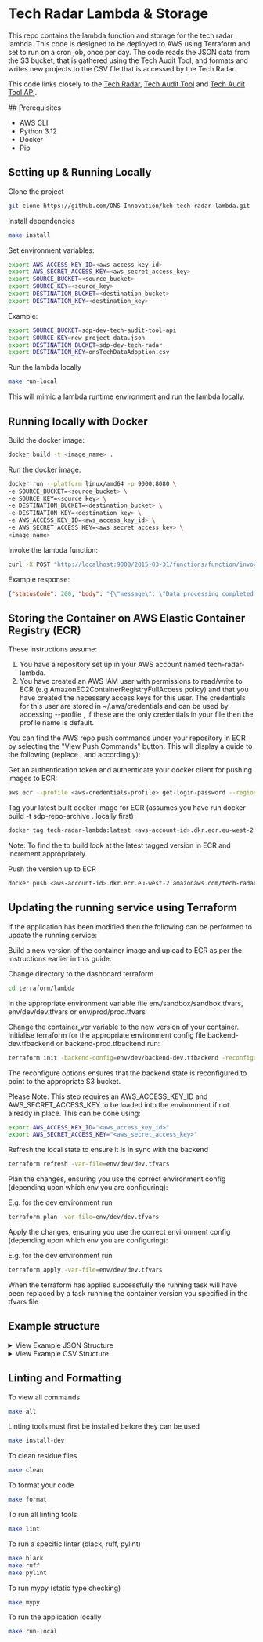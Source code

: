 # Tech Radar Lambda & Storage

This repo contains the lambda function and storage for the tech radar lambda. This code is designed to be deployed to AWS using Terraform and set to run on a cron job, once per day. The code reads the JSON data from the S3 bucket, that is gathered using the Tech Audit Tool, and formats and writes new projects to the CSV file that is accessed by the Tech Radar.

This code links closely to the [Tech Radar](https://github.com/ONS-Innovation/keh-tech-radar), [Tech Audit Tool](https://github.com/ONS-Innovation/keh-tech-audit-tool) and [Tech Audit Tool API](https://github.com/ONS-Innovation/keh-tech-audit-tool-api).

## Prerequisites

- AWS CLI
- Python 3.12
- Docker
- Pip

## Setting up & Running Locally

Clone the project

```bash
git clone https://github.com/ONS-Innovation/keh-tech-radar-lambda.git
```

Install dependencies

```bash
make install
```

Set environment variables:

```bash
export AWS_ACCESS_KEY_ID=<aws_access_key_id>
export AWS_SECRET_ACCESS_KEY=<aws_secret_access_key>
export SOURCE_BUCKET=<source_bucket>
export SOURCE_KEY=<source_key>
export DESTINATION_BUCKET=<destination_bucket>
export DESTINATION_KEY=<destination_key>
```

Example:

```bash
export SOURCE_BUCKET=sdp-dev-tech-audit-tool-api
export SOURCE_KEY=new_project_data.json
export DESTINATION_BUCKET=sdp-dev-tech-radar
export DESTINATION_KEY=onsTechDataAdoption.csv
```

Run the lambda locally

```bash
make run-local
```

This will mimic a lambda runtime environment and run the lambda locally.

## Running locally with Docker


Build the docker image:

```bash
docker build -t <image_name> .
```

Run the docker image:

```bash
docker run --platform linux/amd64 -p 9000:8080 \
-e SOURCE_BUCKET=<source_bucket> \
-e SOURCE_KEY=<source_key> \
-e DESTINATION_BUCKET=<destination_bucket> \
-e DESTINATION_KEY=<destination_key> \
-e AWS_ACCESS_KEY_ID=<aws_access_key_id> \
-e AWS_SECRET_ACCESS_KEY=<aws_secret_access_key> \
<image_name>
```

Invoke the lambda function:

```bash
curl -X POST "http://localhost:9000/2015-03-31/functions/function/invocations" -d '{}'
```

Example response:

```JSON
{"statusCode": 200, "body": "{\"message\": \"Data processing completed successfully\", \"projects_in_json\": 14, \"existing_projects\": 34, \"new_projects_added\": 0, \"total_projects\": 34}"}
```

## Storing the Container on AWS Elastic Container Registry (ECR)

These instructions assume:

1. You have a repository set up in your AWS account named tech-radar-lambda.
2. You have created an AWS IAM user with permissions to read/write to ECR (e.g AmazonEC2ContainerRegistryFullAccess policy) and that you have created the necessary access keys for this user. The credentials for this user are stored in ~/.aws/credentials and can be used by accessing --profile <aws-credentials-profile>, if these are the only credentials in your file then the profile name is default.

You can find the AWS repo push commands under your repository in ECR by selecting the "View Push Commands" button. This will display a guide to the following (replace <aws-credentials-profile>, <aws-account-id> and <version> accordingly):

Get an authentication token and authenticate your docker client for pushing images to ECR:

```bash
aws ecr --profile <aws-credentials-profile> get-login-password --region eu-west-2 | docker login --username AWS --password-stdin <aws-account-id>.dkr.ecr.eu-west-2.amazonaws.com
```

Tag your latest built docker image for ECR (assumes you have run docker build -t sdp-repo-archive . locally first)

```bash
docker tag tech-radar-lambda:latest <aws-account-id>.dkr.ecr.eu-west-2.amazonaws.com/tech-radar-lambda:<version>
```

Note: To find the <version> to build look at the latest tagged version in ECR and increment appropriately

Push the version up to ECR

```bash
docker push <aws-account-id>.dkr.ecr.eu-west-2.amazonaws.com/tech-radar-lambda:<version>
```

## Updating the running service using Terraform

If the application has been modified then the following can be performed to update the running service:

Build a new version of the container image and upload to ECR as per the instructions earlier in this guide.

Change directory to the dashboard terraform

```bash
cd terraform/lambda
```

In the appropriate environment variable file env/sandbox/sandbox.tfvars, env/dev/dev.tfvars or env/prod/prod.tfvars

Change the container_ver variable to the new version of your container.
Initialise terraform for the appropriate environment config file backend-dev.tfbackend or backend-prod.tfbackend run:

```bash
terraform init -backend-config=env/dev/backend-dev.tfbackend -reconfigure
```

The reconfigure options ensures that the backend state is reconfigured to point to the appropriate S3 bucket.

Please Note: This step requires an AWS_ACCESS_KEY_ID and AWS_SECRET_ACCESS_KEY to be loaded into the environment if not already in place. This can be done using:

```bash
export AWS_ACCESS_KEY_ID="<aws_access_key_id>"
export AWS_SECRET_ACCESS_KEY="<aws_secret_access_key>"
```

Refresh the local state to ensure it is in sync with the backend

```bash
terraform refresh -var-file=env/dev/dev.tfvars
```

Plan the changes, ensuring you use the correct environment config (depending upon which env you are configuring):

E.g. for the dev environment run

```bash
terraform plan -var-file=env/dev/dev.tfvars
```

Apply the changes, ensuring you use the correct environment config (depending upon which env you are configuring):

E.g. for the dev environment run

```bash
terraform apply -var-file=env/dev/dev.tfvars
```

When the terraform has applied successfully the running task will have been replaced by a task running the container version you specified in the tfvars file

## Example structure

<details>
  <summary>View Example JSON Structure</summary>

    ```JSON
    {
    'user': [
        {
        'email': 'test@ons.gov.uk',
        'roles': ['Technical Contact', 'Editor'],
        'grade': 'SEO'
        },
        {
        'email': 'test.user@ons.gov.uk',
        'roles': ['Delivery Manager Contact'],
        'grade': 'HEO'
        }
    ],
    'details': [
        {
        'name': 'Forward Program Engineer',
        'short_name': 'FPE',
        'documentation_link': ['https://test.ons.gov.uk'],
        'project_description': 'Operative hybrid instruction set'
        }
    ],
    'developed': ['In-house', []],
    'source_control': [
        {
        'type': 'GitHub',
        'links': [
            {
            'description': 'systematic',
            'url': 'http://test.ons.gov.uk/Documentation'
            }
        ]
        }
    ],
    'architecture': {
        'hosting': {
        'type': ['Hybrid'],
        'details': ['AWS', 'Local']
        },
        'database': {
        'main': [],
        'others': ['DocumentDB']
        },
        'languages': {
        'main': ['Python'],
        'others': ['JavaScript', 'Java']
        },
        'frameworks': {
        'main': [],
        'others': ['Flask']
        },
        'cicd': {
        'main': [],
        'others': ['Github Actions']
        },
        'infrastructure': {
        'main': [],
        'others': ['Jenkins']
        }
    },
    'stage': 'Development'
    }
    ```

</details>

<details>
  <summary>View Example CSV Structure</summary>

    | Field | Value |
    | --- | --- |
    | Project | Test Project |
    | Project_Short | SDX |
    | Project_Area |  |
    | DST_Area |  |
    | Team |  |
    | Language_Main | Python |
    | Language_Others | VB6 |
    | Language_Frameworks |  |
    | Testing_Frameworks |  |
    | Hosted | GCP |
    | Messaging_Type | PubSub |
    | Containers |  |
    | Architectures |  |
    | Source_Control | GitLab |
    | Branching_Strategy |  |
    | Repo |  |
    | Static_Analysis |  |
    | Code_Formatter |  |
    | Package_Manager |  |
    | Security_Tools |  |
    | CICD | Concourse |
    | CICD_Orchestration | Kubernetes |
    | Monitoring | GCP Stackdriver |
    | Datastores |  |
    | Database_Technologies |  |
    | Data_Output_Formats | pck |
    | Business_Dashboards |  |
    | Integrations_ONS |  |
    | Integrations_External |  |
    | IAM_Services |  |
    | Cloud_Services | GCP Cloud Datastore |
    | Datasets_Used |  |
    | Project_Tools |  |
    | Other_Tools |  |
    | Documentation |  |
</details>

## Linting and Formatting

To view all commands

```bash
make all
```

Linting tools must first be installed before they can be used

```bash
make install-dev
```

To clean residue files

```bash
make clean
```

To format your code

```bash
make format
```

To run all linting tools

```bash
make lint
```

To run a specific linter (black, ruff, pylint)

```bash
make black
make ruff
make pylint
```

To run mypy (static type checking)

```bash
make mypy
```

To run the application locally

```bash
make run-local
```
